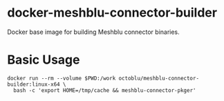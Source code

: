 # docker-meshblu-connector-builder

Docker base image for building Meshblu connector binaries.

# Basic Usage

```
docker run --rm --volume $PWD:/work octoblu/meshblu-connector-builder:linux-x64 \
  bash -c 'export HOME=/tmp/cache && meshblu-connector-pkger'
```
